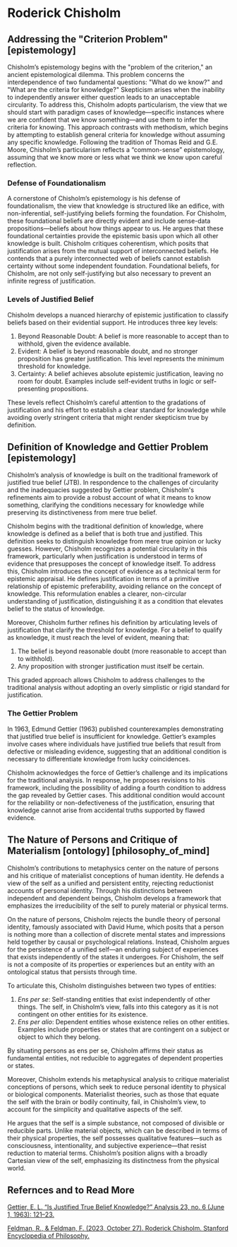 # Roderick Chisholm

## Addressing the "Criterion Problem" [epistemology]

Chisholm’s epistemology begins with the "problem of the criterion," an ancient epistemological dilemma. This problem concerns the interdependence of two fundamental questions: "What do we know?" and "What are the criteria for knowledge?" Skepticism arises when the inability to independently answer either question leads to an unacceptable circularity. To address this, Chisholm adopts particularism, the view that we should start with paradigm cases of knowledge—specific instances where we are confident that we know something—and use them to infer the criteria for knowing. This approach contrasts with methodism, which begins by attempting to establish general criteria for knowledge without assuming any specific knowledge. Following the tradition of Thomas Reid and G.E. Moore, Chisholm’s particularism reflects a “common-sense” epistemology, assuming that we know more or less what we think we know upon careful reflection.

### Defense of Foundationalism

A cornerstone of Chisholm’s epistemology is his defense of foundationalism, the view that knowledge is structured like an edifice, with non-inferential, self-justifying beliefs forming the foundation. For Chisholm, these foundational beliefs are directly evident and include sense-data propositions—beliefs about how things appear to us. He argues that these foundational certainties provide the epistemic basis upon which all other knowledge is built. Chisholm critiques coherentism, which posits that justification arises from the mutual support of interconnected beliefs. He contends that a purely interconnected web of beliefs cannot establish certainty without some independent foundation. Foundational beliefs, for Chisholm, are not only self-justifying but also necessary to prevent an infinite regress of justification.

### Levels of Justified Belief

Chisholm develops a nuanced hierarchy of epistemic justification to classify beliefs based on their evidential support. He introduces three key levels:

1. Beyond Reasonable Doubt: A belief is more reasonable to accept than to withhold, given the evidence available.
2. Evident: A belief is beyond reasonable doubt, and no stronger proposition has greater justification. This level represents the minimum threshold for knowledge.
3. Certainty: A belief achieves absolute epistemic justification, leaving no room for doubt. Examples include self-evident truths in logic or self-presenting propositions.

These levels reflect Chisholm’s careful attention to the gradations of justification and his effort to establish a clear standard for knowledge while avoiding overly stringent criteria that might render skepticism true by definition.

## Definition of Knowledge and Gettier Problem [epistemology]

Chisholm’s analysis of knowledge is built on the traditional framework of justified true belief (JTB). In respondence to the challenges of circularity and the inadequacies suggested by Gettier problem, Chisholm's refinements aim to provide a robust account of what it means to know something, clarifying the conditions necessary for knowledge while preserving its distinctiveness from mere true belief.

Chisholm begins with the traditional definition of knowledge, where knowledge is defined as a belief that is both true and justified. This definition seeks to distinguish knowledge from mere true opinion or lucky guesses. However, Chisholm recognizes a potential circularity in this framework, particularly when justification is understood in terms of evidence that presupposes the concept of knowledge itself. To address this, Chisholm introduces the concept of evidence as a technical term for epistemic appraisal. He defines justification in terms of a primitive relationship of epistemic preferability, avoiding reliance on the concept of knowledge. This reformulation enables a clearer, non-circular understanding of justification, distinguishing it as a condition that elevates belief to the status of knowledge.

Moreover, Chisholm further refines his definition by articulating levels of justification that clarify the threshold for knowledge. For a belief to qualify as knowledge, it must reach the level of evident, meaning that:

1. The belief is beyond reasonable doubt (more reasonable to accept than to withhold).
2. Any proposition with stronger justification must itself be certain.

This graded approach allows Chisholm to address challenges to the traditional analysis without adopting an overly simplistic or rigid standard for justification.

### The Gettier Problem

In 1963, Edmund Gettier (1963) published counterexamples demonstrating that justified true belief is insufficient for knowledge. Gettier’s examples involve cases where individuals have justified true beliefs that result from defective or misleading evidence, suggesting that an additional condition is necessary to differentiate knowledge from lucky coincidences.

Chisholm acknowledges the force of Gettier’s challenge and its implications for the traditional analysis. In response, he proposes revisions to his framework, including the possibility of adding a fourth condition to address the gap revealed by Gettier cases. This additional condition would account for the reliability or non-defectiveness of the justification, ensuring that knowledge cannot arise from accidental truths supported by flawed evidence.

## The Nature of Persons and Critique of Materialism [ontology] [philosophy_of_mind]

Chisholm’s contributions to metaphysics center on the nature of persons and his critique of materialist conceptions of human identity. He defends a view of the self as a unified and persistent entity, rejecting reductionist accounts of personal identity. Through his distinctions between independent and dependent beings, Chisholm develops a framework that emphasizes the irreducibility of the self to purely material or physical terms.

On the nature of persons, Chisholm rejects the bundle theory of personal identity, famously associated with David Hume, which posits that a person is nothing more than a collection of discrete mental states and impressions held together by causal or psychological relations. Instead, Chisholm argues for the persistence of a unified self—an enduring subject of experiences that exists independently of the states it undergoes. For Chisholm, the self is not a composite of its properties or experiences but an entity with an ontological status that persists through time.

To articulate this, Chisholm distinguishes between two types of entities:

1. *Ens per se*: Self-standing entities that exist independently of other things. The self, in Chisholm’s view, falls into this category as it is not contingent on other entities for its existence.
2. *Ens per alio*: Dependent entities whose existence relies on other entities. Examples include properties or states that are contingent on a subject or object to which they belong.

By situating persons as ens per se, Chisholm affirms their status as fundamental entities, not reducible to aggregates of dependent properties or states.

Moreover, Chisholm extends his metaphysical analysis to critique materialist conceptions of persons, which seek to reduce personal identity to physical or biological components. Materialist theories, such as those that equate the self with the brain or bodily continuity, fail, in Chisholm’s view, to account for the simplicity and qualitative aspects of the self.

He argues that the self is a simple substance, not composed of divisible or reducible parts. Unlike material objects, which can be described in terms of their physical properties, the self possesses qualitative features—such as consciousness, intentionality, and subjective experience—that resist reduction to material terms. Chisholm’s position aligns with a broadly Cartesian view of the self, emphasizing its distinctness from the physical world.

## Refernces and to Read More

[Gettier, E. L. “Is Justified True Belief Knowledge?” Analysis 23, no. 6 (June 1, 1963): 121–23.](https://doi.org/10.1093/analys/23.6.121)

[Feldman, R., & Feldman, F. (2023, October 27). Roderick Chisholm. Stanford Encyclopedia of Philosophy.](https://plato.stanford.edu/entries/chisholm/)




